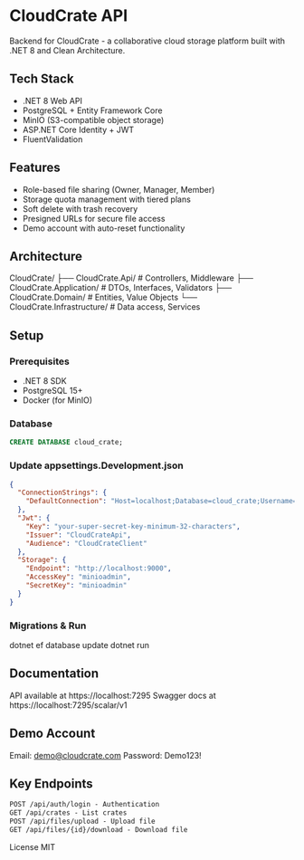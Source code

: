 # CloudCrate API

Backend for CloudCrate - a collaborative cloud storage platform built with .NET 8 and Clean Architecture.

## Tech Stack

- .NET 8 Web API
- PostgreSQL + Entity Framework Core
- MinIO (S3-compatible object storage)
- ASP.NET Core Identity + JWT
- FluentValidation

## Features

- Role-based file sharing (Owner, Manager, Member)
- Storage quota management with tiered plans
- Soft delete with trash recovery
- Presigned URLs for secure file access
- Demo account with auto-reset functionality

## Architecture
CloudCrate/
├── CloudCrate.Api/              # Controllers, Middleware
├── CloudCrate.Application/      # DTOs, Interfaces, Validators
├── CloudCrate.Domain/           # Entities, Value Objects
└── CloudCrate.Infrastructure/   # Data access, Services

## Setup

### Prerequisites
- .NET 8 SDK
- PostgreSQL 15+
- Docker (for MinIO)

### Database
```sql
CREATE DATABASE cloud_crate;
```

### Update appsettings.Development.json
```json
{
  "ConnectionStrings": {
    "DefaultConnection": "Host=localhost;Database=cloud_crate;Username=postgres;Password=yourpass"
  },
  "Jwt": {
    "Key": "your-super-secret-key-minimum-32-characters",
    "Issuer": "CloudCrateApi",
    "Audience": "CloudCrateClient"
  },
  "Storage": {
    "Endpoint": "http://localhost:9000",
    "AccessKey": "minioadmin",
    "SecretKey": "minioadmin"
  }
}
```
### Migrations & Run
dotnet ef database update
dotnet run

## Documentation
API available at https://localhost:7295
Swagger docs at https://localhost:7295/scalar/v1


## Demo Account
Email: demo@cloudcrate.com
Password: Demo123!

## Key Endpoints
```txt
POST /api/auth/login - Authentication
GET /api/crates - List crates
POST /api/files/upload - Upload file
GET /api/files/{id}/download - Download file
```
License
MIT
